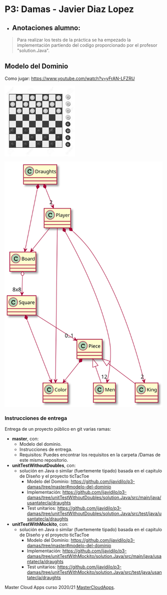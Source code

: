 # P3: Damas - Javier Diaz Lopez

  * ## Anotaciones alumno: 
  > Para realizar los tests de la práctica se ha empezado la implementación partiendo del codigo proporcionado por el profesor "solution.Java". 

## Modelo del Dominio
Como jugar: https://www.youtube.com/watch?v=yFrAN-LFZRU

![This is a alt text.](./Damas/images/draughts.jpg "Damas.")

![This is a alt text.](./Damas/images/draughtsModeloDominio.svg "Damas.")

### Instrucciones de entrega

Entrega de un proyecto público en git varias ramas:

* **master**, con:
    * Modelo del dominio.
    * Instrucciones de entrega.
    * Requisitos: Puedes encontrar los requisitos en la carpeta /Damas de este mismo repositorio.
* **unitTestWithoutDoubles**, con:
    * solución en Java o similar (fuertemente tipado) basada en el capitulo de Diseño y el proyecto ticTacToe
        * Modelo del Dominio: https://github.com/ijavidilo/p3-damas/tree/master#modelo-del-dominio
        * Implementación: https://github.com/ijavidilo/p3-damas/tree/unitTestWithoutDoubles/solution.Java/src/main/java/usantatecla/draughts
        * Test unitarios: https://github.com/ijavidilo/p3-damas/tree/unitTestWithoutDoubles/solution.Java/src/test/java/usantatecla/draughts
* **unitTestWithMockito**, con:
    * solución en Java o similar (fuertemente tipado) basada en el capitulo de Diseño y el proyecto ticTacToe
        * Modelo del Dominio: https://github.com/ijavidilo/p3-damas/tree/master#modelo-del-dominio
        * Implementación: https://github.com/ijavidilo/p3-damas/tree/unitTestWithMockito/solution.Java/src/main/java/usantatecla/draughts
        * Test unitarios: https://github.com/ijavidilo/p3-damas/tree/unitTestWithMockito/solution.Java/src/test/java/usantatecla/draughts        

Master Cloud Apps curso 2020/21 [MasterCloudApps](https://www.codeurjc.es/mastercloudapps/).